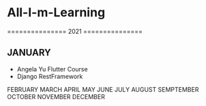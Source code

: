 # All-I-m-Learning

=============== 2021 ===============

## JANUARY
- Angela Yu Flutter Course
- Django RestFramework

FEBRUARY
MARCH
APRIL
MAY
JUNE
JULY
AUGUST
SEMPTEMBER
OCTOBER
NOVEMBER
DECEMBER
